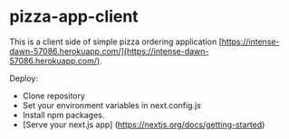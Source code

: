 # pizza-app-client

This is a client side of simple pizza ordering application [https://intense-dawn-57086.herokuapp.com/](https://intense-dawn-57086.herokuapp.com/).

Deploy:
- Clone repository
- Set your environment variables in next.config.js
- Install npm packages.
- [Serve your next.js app] (https://nextjs.org/docs/getting-started)